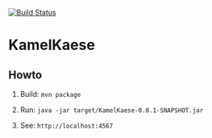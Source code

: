 [![Build Status](https://travis-ci.org/mschaeffner/KamelKaese.svg?branch=master)](https://travis-ci.org/mschaeffner/KamelKaese)

# KamelKaese

## Howto

1. Build: `mvn package`

2. Run: `java -jar target/KamelKaese-0.0.1-SNAPSHOT.jar`

3. See: `http://localhost:4567`
